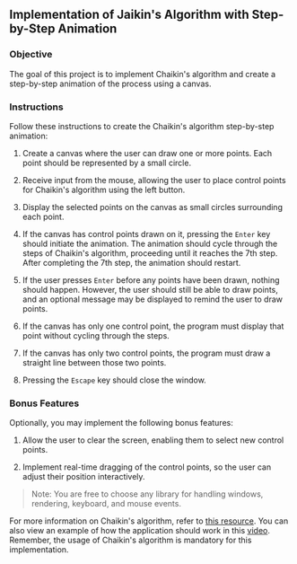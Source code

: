 ## Implementation of Jaikin's Algorithm with Step-by-Step Animation

### Objective

The goal of this project is to implement Chaikin's algorithm and create a step-by-step animation of the process using a canvas.

### Instructions

Follow these instructions to create the Chaikin's algorithm step-by-step animation:

1. Create a canvas where the user can draw one or more points. Each point should be represented by a small circle.

2. Receive input from the mouse, allowing the user to place control points for Chaikin's algorithm using the left button.

3. Display the selected points on the canvas as small circles surrounding each point.

4. If the canvas has control points drawn on it, pressing the `Enter` key should initiate the animation. The animation should cycle through the steps of Chaikin's algorithm, proceeding until it reaches the 7th step. After completing the 7th step, the animation should restart.

5. If the user presses `Enter` before any points have been drawn, nothing should happen. However, the user should still be able to draw points, and an optional message may be displayed to remind the user to draw points.

6. If the canvas has only one control point, the program must display that point without cycling through the steps.

7. If the canvas has only two control points, the program must draw a straight line between those two points.

8. Pressing the `Escape` key should close the window.

### Bonus Features

Optionally, you may implement the following bonus features:

1. Allow the user to clear the screen, enabling them to select new control points.

2. Implement real-time dragging of the control points, so the user can adjust their position interactively.

> Note: You are free to choose any library for handling windows, rendering, keyboard, and mouse events.

For more information on Chaikin's algorithm, refer to [this resource](http://graphics.cs.ucdavis.edu/education/CAGDNotes/Chaikins-Algorithm/Chaikins-Algorithm.html). You can also view an example of how the application should work in this [video](https://youtu.be/PbB2eKnA2QI). Remember, the usage of Chaikin's algorithm is mandatory for this implementation.